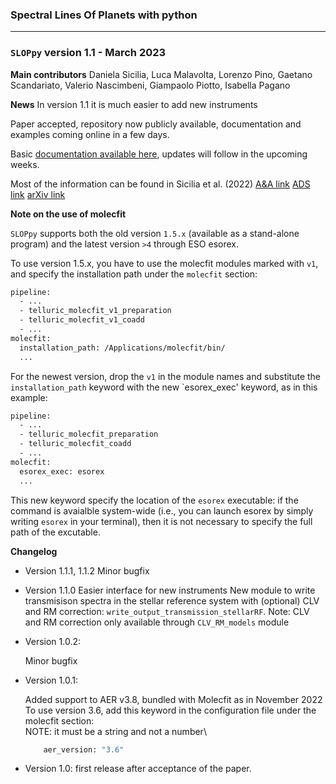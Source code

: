 ### Spectral Lines Of Planets with python
***
### `SLOPpy` version 1.1 - March 2023

**Main contributors**
Daniela Sicilia,
Luca Malavolta,
Lorenzo Pino,
Gaetano Scandariato,
Valerio Nascimbeni,
Giampaolo Piotto,
Isabella Pagano

**News**
In version 1.1 it is much easier to add new instruments

Paper accepted, repository now publicly available, documentation and examples coming online in a few days.

Basic [documentation available here](https://sloppy.readthedocs.io/en/latest/), updates will follow in the upcoming weeks.

Most of the information can be found in Sicilia et al. (2022) [A&A link](https://doi.org/10.1051/0004-6361/202244055) [ADS link](https://ui.adsabs.harvard.edu/abs/2022arXiv220813045S/abstract) [arXiv link](https://arxiv.org/abs/2208.13045)


**Note on the use of molecfit**

`SLOPpy` supports both the old version `1.5.x` (available as a stand-alone program) and the latest version `>4` through ESO esorex.

To use version 1.5.x, you have to use the molecfit modules marked with `v1`, and specify the installation path under the `molecfit` section:

```bash
pipeline:
  - ...
  - telluric_molecfit_v1_preparation
  - telluric_molecfit_v1_coadd
  - ...
molecfit:
  installation_path: /Applications/molecfit/bin/
  ...
```

For the newest version, drop the `v1` in the module names and substitute the `installation_path` keyword with the new `esorex_exec' keyword, as in this example:

```bash
pipeline:
  - ...
  - telluric_molecfit_preparation
  - telluric_molecfit_coadd
  - ...
molecfit:
  esorex_exec: esorex
  ...
```

This new keyword specify the location of the `esorex` executable: if the command is avaialble system-wide (i.e., you can launch esorex by simply writing `esorex` in your terminal), then it is not necessary to specify the full path of the excutable.


**Changelog**
- Version 1.1.1, 1.1.2
    Minor bugfix

- Version 1.1.0
    Easier interface for new instruments
    New module to write transmisison spectra in the stellar reference system with (optional) CLV and RM correction: `write_output_transmission_stellarRF`. Note: CLV and RM correction only available through `CLV_RM_models` module

- Version 1.0.2:

    Minor bugfix

- Version 1.0.1:

    Added support to AER v3.8, bundled with Molecfit as in November 2022 \
    To use version 3.6, add this keyword in the configuration file under the molecfit section:\
    NOTE: it must be a string and not a number\

    ```bash
        aer_version: "3.6"
    ```

- Version 1.0: first release after acceptance of the paper.
